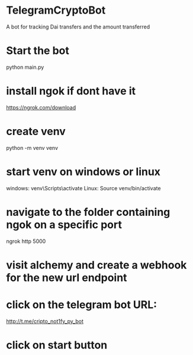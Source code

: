 # TelegramCryptoBot
A bot for tracking Dai transfers and the amount transferred

# Start the bot 
python main.py

# install ngok if dont have it
https://ngrok.com/download

# create venv 
python -m venv venv

# start venv on windows or linux
windows: venv\Scripts\activate
Linux: Source venv/bin/activate

# navigate to the folder containing ngok on a specific port
ngrok http 5000

# visit alchemy and create a webhook for the new url endpoint

# click on the telegram bot URL:
http://t.me/cripto_not1fy_py_bot

# click on start button
